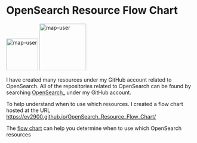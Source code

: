 # OpenSearch Resource Flow Chart

 <img width="85" alt="map-user" src="https://img.shields.io/badge/views-271-green"> <img width="125" alt="map-user" src="https://img.shields.io/badge/unique visits-087-green">

I have created many resources under my GitHub account related to OpenSearch. All of the repositories related to OpenSearch can be found by searching [OpenSearch_](https://github.com/ev2900?tab=repositories&q=OpenSearch_&type=&language=&sort=) under my GitHub account.

To help understand when to use which resources. I created a flow chart hosted at the URL https://ev2900.github.io/OpenSearch_Resource_Flow_Chart/

The [flow chart](https://ev2900.github.io/OpenSearch_Resource_Flow_Chart/) can help you determine when to use which OpenSearch resources
